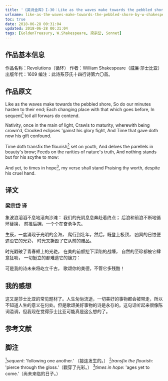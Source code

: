 ```yaml
---
title: '《英诗金库》I-30：Like as the waves make towards the pebbled shore, by W. Shakespeare'
urlname: like-as-the-waves-make-towards-the-pebbled-shore-by-w-shakespeare
toc: true
date: 2018-06-28 00:31:04
updated: 2018-06-28 00:31:04
tags: [GoldenTreasury, W.Shakespeare, 梁宗岱, Sonnet]
---
```


## 作品基本信息

作品名称：Revolutions（循环）
作者：William Shakespeare（威廉·莎士比亚）
出版年代：1609
编注：此诗系莎氏十四行诗第六〇首。

## 作品原文
Like as the waves make towards the pebbled shore,
So do our minutes hasten to their end;
Each changing place with that which goes before,
In sequent<a href="#note1" id="note1ref"><sup>1</sup></a> toil all forwars do contend.

Nativity, once in the main of light,
Crawls to maturity, wherewith being crown'd,
Crooked eclipses 'gainst his glory fight,
And Time that gave doth now his gift confound.

Time doth transfix the flourish<a href="#note2" id="note2ref"><sup>2</sup></a> set on youth,
And delves the parellels in beauty's brow;
Feeds on the rarities of nature's truth,
And nothing stands but for his scythe to mow:

And yet, to times in hope<a href="#note3" id="note3ref"><sup>3</sup></a>, my verse shall stand
Praising thy worth, despite his cruel hand.

## 译文
### 梁宗岱 译
象波浪滔滔不息地滚向沙滩：
我们的光阴息息奔赴着终点；
后浪和前浪不断地循环替换，
前推后拥，一个个在奋勇争先。

生辰，一度涌现于光明的金海，
爬行到壮年，然后，既登上极顶，
凶冥的日蚀便遮没它的光彩，
时光又撕毁了它从前的赠品。

时光戳破了青春颊上的光艳，
在美的前额挖下深陷的战壕，
自然的至珍都被它肆意狂啖，
一切挺立的都难逃它的镰刀：

可是我的诗未来将屹立千古，
歌颂你的美德，不管它多残酷！

## 我的感想
这又是莎士比亚的常见题材了。人生匆匆流逝，一切美好的事物都会被带走，所以不知道人生的意义在何处。但是歌颂美好事物的诗是永存的。这句话听起来很像陈词滥调，但我现在觉得莎士比亚可能真是这么想的了。

## 参考文献

## 脚注
<a id="note1" href="#note1ref"><sup>1</sup></a>*sequent*: 'following one another.' （接连发生的。）
<a id="note2" href="#note2ref"><sup>2</sup></a>*transfix the flourish*: 'pierce through the gloss.'（戳穿了光彩。）
<a id="note3" href="#note3ref"><sup>3</sup></a>*times in hope*: 'ages yet to come.'（尚未来临的日子。）
